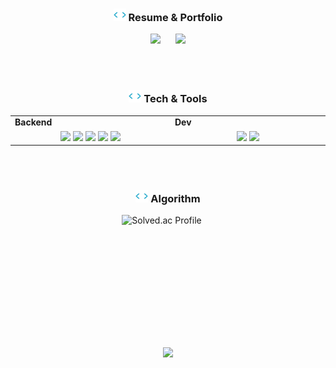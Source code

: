 <h3 align="center"><img src="code.gif" height="20"/> Resume & Portfolio </h3>
<p align="center">
  <a href="https://drive.google.com/file/d/1p2aicTt0Ski2ZjXF5sD_HvakS6IOnQlr/view?usp=sharing" target="_blank" style="text-decoration: none;">
    <img src="https://img.shields.io/badge/이력서%20보러가기-007ACC?style=for-the-badge&logo=readthedocs&logoColor=white"/>
  </a>
  &nbsp;&nbsp;&nbsp;&nbsp;
  <a href="https://www.canva.com/design/DAGp7mVU4Hs/3xqxEJcKXVI7RBpBOXkfXQ/view?utm_content=DAGp7mVU4Hs&utm_campaign=designshare&utm_medium=link2&utm_source=uniquelinks&utlId=h87c65e56a5" target="_blank" style="text-decoration: none;">
    <img src="https://img.shields.io/badge/포트폴리오%20보러가기-00C4CC?style=for-the-badge&logo=canva&logoColor=white"/>
  </a>
</p>
<br></br>
<h3 align="center"><img src="code.gif" height="20"/> Tech & Tools</h3>


<div align="center" style="width:100%"> 
  <table>
    <tr>
      <td valign="center" width="100px"><b>Backend<b></td>
      <td valign="center" width="100px"><b>Dev<b></td>
    </tr>  
    <tr>
      <td valign="center" align="center" width="300px">
        <img src="https://img.shields.io/badge/Java-007396?style=for-the-badge&logo=Java&logoColor=white">
        <img src="https://img.shields.io/badge/springboot-6DB33F?style=for-the-badge&logo=springboot&logoColor=white"/>
        <img src="https://img.shields.io/badge/MySQL-4479A1?style=for-the-badge&logo=mysql&logoColor=white">
        <img src="https://img.shields.io/badge/Redis-DC382D?style=for-the-badge&logo=redis&logoColor=white"/>
        <img src="https://img.shields.io/badge/Kafka-231F20?style=for-the-badge&logo=apachekafka&logoColor=white"/>
      </td>
      <td valign="center" align="center" width="300px">
        <img src="https://img.shields.io/badge/docker-2496ED?style=for-the-badge&logo=docker&logoColor=white"/>
        <img src="https://img.shields.io/badge/amazon ecs-FF9900?style=for-the-badge&logo=amazonecs&logoColor=white"/>
      </td>
    </tr>
  </table>
</div>

<br></br>

<h3 align="center"><img src="code.gif" height="20"/> Algorithm</h3>
<div align="center">
  <a href="https://solved.ac/chlghksdyd24">
     <img src="http://mazassumnida.wtf/api/generate_badge?boj=chlghksdyd24" alt="Solved.ac Profile" style="display:inline-block; margin-right: 20px; height:150px;">
  </a>
</div>

<br></br>

<p align="center">
  <img src="https://capsule-render.vercel.app/api?type=waving&color=gradient&height=65&section=footer"/>
</p>
